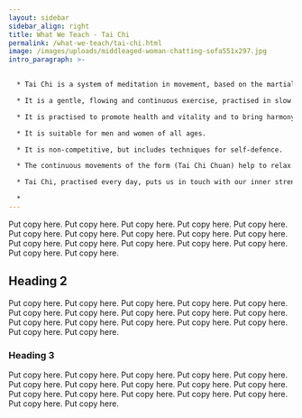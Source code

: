```yaml
---
layout: sidebar
sidebar_align: right
title: What We Teach - Tai Chi
permalink: /what-we-teach/tai-chi.html
image: /images/uploads/middleaged-woman-chatting-sofa551x297.jpg
intro_paragraph: >-
  

  * Tai Chi is a system of meditation in movement, based on the martial arts, which is reputed to have originated in 13th Century China. 

  * It is a gentle, flowing and continuous exercise, practised in slow motion and it can often be seen on TV in documentaries about China or Hong Kong.

  * It is practised to promote health and vitality and to bring harmony to body and mind. 

  * It is suitable for men and women of all ages. 

  * It is non-competitive, but includes techniques for self-defence. 

  * The continuous movements of the form (Tai Chi Chuan) help to relax and loosen muscles and joints, stimulate blood circulation, control blood pressure and work on the spine, strengthening the lower back. 

  * Tai Chi, practised every day, puts us in touch with our inner strength, giving a quality of deep beauty and meaning to life.

  *
---
```

   Put copy here.  Put copy here.  Put copy here.  Put copy here.  Put copy here.  Put copy here.  Put copy here.  Put copy here.  Put copy here.  Put copy here.  Put copy here.  Put copy here.  Put copy here.  Put copy here.  Put copy here.  Put copy here.  Put copy here.

## Heading 2
  Put copy here.  Put copy here.  Put copy here.  Put copy here.  Put copy here.  Put copy here.  Put copy here.  Put copy here.  Put copy here.  Put copy here.  Put copy here.  Put copy here.  Put copy here.  Put copy here.  Put copy here.  Put copy here.  Put copy here.
### Heading 3
  Put copy here.  Put copy here.  Put copy here.  Put copy here.  Put copy here.  Put copy here.  Put copy here.  Put copy here.  Put copy here.  Put copy here.  Put copy here.  Put copy here.  Put copy here.  Put copy here.  Put copy here.  Put copy here.  Put copy here.
